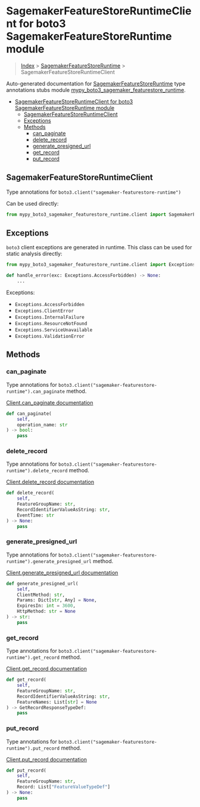 # SagemakerFeatureStoreRuntimeClient for boto3 SagemakerFeatureStoreRuntime module

> [Index](../index.md) > [SagemakerFeatureStoreRuntime](./index.md) > SagemakerFeatureStoreRuntimeClient

Auto-generated documentation for [SagemakerFeatureStoreRuntime](https://boto3.amazonaws.com/v1/documentation/api/latest/reference/services/sagemaker-featurestore-runtime.html#SagemakerFeatureStoreRuntime)
type annotations stubs module [mypy_boto3_sagemaker_featurestore_runtime](https://pypi.org/project/mypy-boto3-sagemaker-featurestore-runtime/).

- [SagemakerFeatureStoreRuntimeClient for boto3 SagemakerFeatureStoreRuntime module](#sagemakerfeaturestoreruntimeclient-for-boto3-sagemakerfeaturestoreruntime-module)
  - [SagemakerFeatureStoreRuntimeClient](#sagemakerfeaturestoreruntimeclient)
  - [Exceptions](#exceptions)
  - [Methods](#methods)
    - [can_paginate](#can_paginate)
    - [delete_record](#delete_record)
    - [generate_presigned_url](#generate_presigned_url)
    - [get_record](#get_record)
    - [put_record](#put_record)

## SagemakerFeatureStoreRuntimeClient

Type annotations for `boto3.client("sagemaker-featurestore-runtime")`

Can be used directly:

```python
from mypy_boto3_sagemaker_featurestore_runtime.client import SagemakerFeatureStoreRuntimeClient
```

## Exceptions


`boto3` client exceptions are generated in runtime. This class can be used for static analysis directly:

```python
from mypy_boto3_sagemaker_featurestore_runtime.client import Exceptions

def handle_error(exc: Exceptions.AccessForbidden) -> None:
    ...
```


Exceptions:

- `Exceptions.AccessForbidden`
- `Exceptions.ClientError`
- `Exceptions.InternalFailure`
- `Exceptions.ResourceNotFound`
- `Exceptions.ServiceUnavailable`
- `Exceptions.ValidationError`


## Methods


### can_paginate

Type annotations for `boto3.client("sagemaker-featurestore-runtime").can_paginate` method.

[Client.can_paginate documentation](https://boto3.amazonaws.com/v1/documentation/api/latest/reference/services/sagemaker-featurestore-runtime.html#SagemakerFeatureStoreRuntime.Client.can_paginate)

```python
def can_paginate(
    self,
    operation_name: str
) -> bool:
    pass
```

### delete_record

Type annotations for `boto3.client("sagemaker-featurestore-runtime").delete_record` method.

[Client.delete_record documentation](https://boto3.amazonaws.com/v1/documentation/api/latest/reference/services/sagemaker-featurestore-runtime.html#SagemakerFeatureStoreRuntime.Client.delete_record)

```python
def delete_record(
    self,
    FeatureGroupName: str,
    RecordIdentifierValueAsString: str,
    EventTime: str
) -> None:
    pass
```

### generate_presigned_url

Type annotations for `boto3.client("sagemaker-featurestore-runtime").generate_presigned_url` method.

[Client.generate_presigned_url documentation](https://boto3.amazonaws.com/v1/documentation/api/latest/reference/services/sagemaker-featurestore-runtime.html#SagemakerFeatureStoreRuntime.Client.generate_presigned_url)

```python
def generate_presigned_url(
    self,
    ClientMethod: str,
    Params: Dict[str, Any] = None,
    ExpiresIn: int = 3600,
    HttpMethod: str = None
) -> str:
    pass
```

### get_record

Type annotations for `boto3.client("sagemaker-featurestore-runtime").get_record` method.

[Client.get_record documentation](https://boto3.amazonaws.com/v1/documentation/api/latest/reference/services/sagemaker-featurestore-runtime.html#SagemakerFeatureStoreRuntime.Client.get_record)

```python
def get_record(
    self,
    FeatureGroupName: str,
    RecordIdentifierValueAsString: str,
    FeatureNames: List[str] = None
) -> GetRecordResponseTypeDef:
    pass
```

### put_record

Type annotations for `boto3.client("sagemaker-featurestore-runtime").put_record` method.

[Client.put_record documentation](https://boto3.amazonaws.com/v1/documentation/api/latest/reference/services/sagemaker-featurestore-runtime.html#SagemakerFeatureStoreRuntime.Client.put_record)

```python
def put_record(
    self,
    FeatureGroupName: str,
    Record: List["FeatureValueTypeDef"]
) -> None:
    pass
```